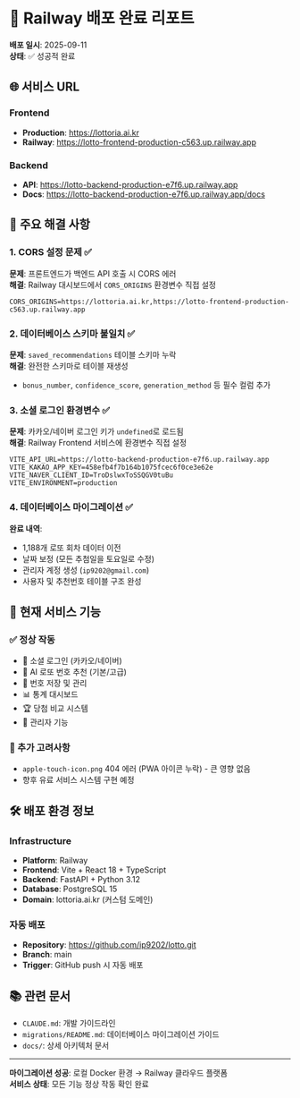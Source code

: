 # 🚀 Railway 배포 완료 리포트

**배포 일시**: 2025-09-11  
**상태**: ✅ 성공적 완료

## 🌐 서비스 URL

### Frontend
- **Production**: https://lottoria.ai.kr
- **Railway**: https://lotto-frontend-production-c563.up.railway.app

### Backend  
- **API**: https://lotto-backend-production-e7f6.up.railway.app
- **Docs**: https://lotto-backend-production-e7f6.up.railway.app/docs

## 🔧 주요 해결 사항

### 1. CORS 설정 문제 ✅
**문제**: 프론트엔드가 백엔드 API 호출 시 CORS 에러  
**해결**: Railway 대시보드에서 `CORS_ORIGINS` 환경변수 직접 설정
```
CORS_ORIGINS=https://lottoria.ai.kr,https://lotto-frontend-production-c563.up.railway.app
```

### 2. 데이터베이스 스키마 불일치 ✅
**문제**: `saved_recommendations` 테이블 스키마 누락  
**해결**: 완전한 스키마로 테이블 재생성
- `bonus_number`, `confidence_score`, `generation_method` 등 필수 컬럼 추가

### 3. 소셜 로그인 환경변수 ✅
**문제**: 카카오/네이버 로그인 키가 `undefined`로 로드됨  
**해결**: Railway Frontend 서비스에 환경변수 직접 설정
```
VITE_API_URL=https://lotto-backend-production-e7f6.up.railway.app
VITE_KAKAO_APP_KEY=458efb4f7b164b1075fcec6f0ce3e62e
VITE_NAVER_CLIENT_ID=TroDslwxToSSQGV0tuBu
VITE_ENVIRONMENT=production
```

### 4. 데이터베이스 마이그레이션 ✅
**완료 내역**:
- 1,188개 로또 회차 데이터 이전
- 날짜 보정 (모든 추첨일을 토요일로 수정)
- 관리자 계정 생성 (`ip9202@gmail.com`)
- 사용자 및 추천번호 테이블 구조 완성

## 🎯 현재 서비스 기능

### ✅ 정상 작동
- 🔐 소셜 로그인 (카카오/네이버)
- 🎲 AI 로또 번호 추천 (기본/고급)
- 💾 번호 저장 및 관리
- 📊 통계 대시보드  
- 🏆 당첨 비교 시스템
- 👤 관리자 기능

### 📝 추가 고려사항
- `apple-touch-icon.png` 404 에러 (PWA 아이콘 누락) - 큰 영향 없음
- 향후 유료 서비스 시스템 구현 예정

## 🛠 배포 환경 정보

### Infrastructure
- **Platform**: Railway
- **Frontend**: Vite + React 18 + TypeScript
- **Backend**: FastAPI + Python 3.12
- **Database**: PostgreSQL 15
- **Domain**: lottoria.ai.kr (커스텀 도메인)

### 자동 배포
- **Repository**: https://github.com/ip9202/lotto.git
- **Branch**: main
- **Trigger**: GitHub push 시 자동 배포

## 📚 관련 문서
- `CLAUDE.md`: 개발 가이드라인
- `migrations/README.md`: 데이터베이스 마이그레이션 가이드
- `docs/`: 상세 아키텍처 문서

---
**마이그레이션 성공**: 로컬 Docker 환경 → Railway 클라우드 플랫폼  
**서비스 상태**: 모든 기능 정상 작동 확인 완료